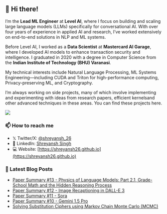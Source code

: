 ## 👋 Hi there!

<!--
**shreyansh26/shreyansh26** is a ✨ _special_ ✨ repository because its `README.md` (this file) appears on your GitHub profile.

Here are some ideas to get you started:

- 🔭 I’m currently working on ...
- 🌱 I’m currently learning ...
- 👯 I’m looking to collaborate on ...
- 🤔 I’m looking for help with ...
- 💬 Ask me about ...
- 📫 How to reach me: ...
- 😄 Pronouns: ...
- ⚡ Fun fact: ...
-->

I’m the **Lead ML Engineer** at **Level AI**, where I focus on building and scaling large language models (LLMs) specifically for conversational AI. With over four years of experience in applied AI and research, I’ve worked extensively on end-to-end solutions in NLP and ML systems.

Before Level AI, I worked as a **Data Scientist** at **Mastercard AI Garage**, where I developed AI models to enhance transaction security and intelligence. I graduated in 2020 with a degree in Computer Science from the **Indian Institute of Technology (BHU) Varanasi**.

My technical interests include Natural Language Processing, ML Systems Engineering—including CUDA and Triton for high-performance computing, Privacy-preserving ML, and Cryptography. 

I’m always working on side projects, many of which involve implementing and experimenting with ideas from research papers, efficient kernelsand other advanced techniques in these areas. You can find these projects here.



![](https://komarev.com/ghpvc/?username=shreyansh26&color=blue)

### 📫 How to reach me
- 𝕏 Twitter/X: [@shreyansh_26](https://twitter.com/shreyansh_26)
- 👥 LinkedIn: [Shreyansh Singh](https://www.linkedin.com/in/shreyansh26/)
- 💻 Website: [https://shreyansh26.github.io](https://shreyansh26.github.io)

### 📕 Latest Blog Posts
<!-- BLOG-POST-LIST:START -->
- [Paper Summary #13 - Physics of Language Models: Part 2.1, Grade-School Math and the Hidden Reasoning Process](https://shreyansh26.github.io/post/2024-09-21_physics-of-lms-2-1-grade-school-math-and-the-hidden-reasoning-process/)
- [Paper Summary #12 - Image Recaptioning in DALL-E 3](https://shreyansh26.github.io/post/2024-02-18_dalle3_image_recaptioner/)
- [Paper Summary #11 - Sora](https://shreyansh26.github.io/post/2024-02-18_sora_openai/)
- [Paper Summary #10 - Gemini 1.5 Pro](https://shreyansh26.github.io/post/2024-02-18_gemini_pro_google/)
- [Solving Substitution Ciphers using Markov Chain Monte Carlo &lpar;MCMC&rpar;](https://shreyansh26.github.io/post/2023-07-22_solving_substitution_cipher_using_mcmc/)
<!-- BLOG-POST-LIST:END -->
